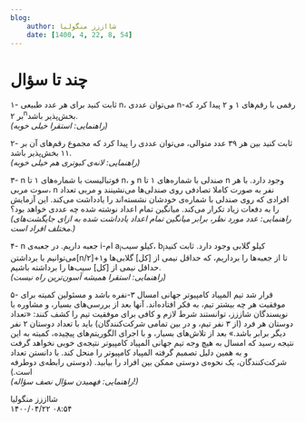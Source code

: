 ```yaml
---
blog:
    author: شااززز منگولیا
    date: [1400, 4, 22, 8, 54]
---
```

# چند تا سؤال

<div class="cnt">
۱- ثابت کنید برای هر عدد طبیعی n، می‌توان عددی n-رقمی با رقم‌های ۱ و ۲ پیدا کرد که بر ۲<sup>n</sup>بخش‌پذیر باشد.<br/><em>(راهنمایی: استقرا خیلی خوبه)</em><p>۲- ثابت کنید بین هر ۳۹ عدد متوالی، می‌توان عددی را پیدا کرد که مجموع رقم‌های آن بر ۱۱ بخش‌پذیر باشد.<br/><em>(راهنمایی: لانه‌ی کبوتری هم خیلی خوبه)</em></p>
<p>۳- n فوتبالیست با شماره‌های ۱ تا n، و n صندلی با شماره‌های ۱ تا n وجود دارد. با هر سوت مربی،
 n نفر به صورت کاملا تصادفی روی صندلی‌ها می‌نشینند و مربی تعداد افرادی 
که روی صندلی با شماره‌ی خودشان نشسته‌اند را یادداشت می‌کند. این آزمایش 
را به دفعات زیاد تکرار می‌کند. میانگین تمام اعداد نوشته شده چه عددی 
خواهد بود؟<br/><em>(راهنمایی: عدد مورد نظر، برابر میانگین تمام اعداد یادداشت شده به ازای جایگشت‌های مختلف افراد است.)</em><br/></p>
<p>۴- n جعبه داریم. در جعبه‌ی i-ام a<sub>i</sub>کیلو سیب، b<sub>i</sub>کیلو گلابی وجود دارد. ثابت کنید می‌توانیم با برداشتن[n/۲]+۱تا از جعبه‌ها را برداریم، که حداقل نیمی 
از [کل] گلابی‌ها و حداقل نیمی از [کل] سیب‌ها را برداشته باشیم.<br/><em>(راهنمایی: استقرا همیشه آسون‌ترین راه نیست)</em></p>
<p>۵- قرار شد تیم المپیاد کامپیوتر جهانی امسال ۳-نفره
 باشد و 
مسئولین کمیته برای موفقیت هر چه بیشتر تیم، به فکر افتاده‌اند. آنها بعد 
از بررسی‌های بسیار، و مشاوره با نویسندگان شاززز، توانستند شرط لازم و 
کافی برای موفقیت تیم را کشف کنند: «تعداد دوستان هر فرد (از ۳ نفر تیم، و 
در بین تمامی شرکت‌کنندگان) باید با تعداد دوستان ۲ نفر دیگر برابر باشد.» 
بعد از تلاش‌های بسیار، و با اجرای الگوریتم‌های پیچیده، کمیته به این 
نتیجه رسید که امسال به هیچ وجه تیم جهانی المپیاد کامپیوتر نتیجه‌ی خوبی 
نخواهد گرفت و به همین دلیل تصمیم گرفته المپیاد کامپیوتر را منحل کند. با 
دانستن تعداد شرکت‌کنندگان، یک نحوه‌ی دوستی ممکن بین افراد را بیابید. 
(دوستی رابطه‌ی دوطرفه است.)<br/><em>(راهنمایی: فهمیدن سؤال نصف سؤاله!)</em></p>
</div>

<div class="blog-info">
    <div class="blog-author">شااززز منگولیا</div>
    <div class="blog-date">۱۴۰۰/۰۴/۲۲ ۰۸:۵۴</div>
</div>

